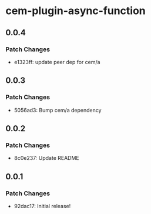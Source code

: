 # cem-plugin-async-function

## 0.0.4

### Patch Changes

- e1323ff: update peer dep for cem/a

## 0.0.3

### Patch Changes

- 5056ad3: Bump cem/a dependency

## 0.0.2

### Patch Changes

- 8c0e237: Update README

## 0.0.1

### Patch Changes

- 92dac17: Initial release!
